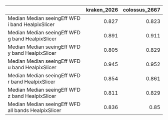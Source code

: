 |                                                     |   kraken_2026 |   colossus_2667 |
|:----------------------------------------------------|--------------:|----------------:|
| Median Median seeingEff WFD i band HealpixSlicer    |         0.827 |           0.823 |
| Median Median seeingEff WFD g band HealpixSlicer    |         0.891 |           0.911 |
| Median Median seeingEff WFD y band HealpixSlicer    |         0.805 |           0.829 |
| Median Median seeingEff WFD u band HealpixSlicer    |         0.945 |           0.952 |
| Median Median seeingEff WFD r band HealpixSlicer    |         0.854 |           0.861 |
| Median Median seeingEff WFD z band HealpixSlicer    |         0.811 |           0.829 |
| Median Median seeingEff WFD all bands HealpixSlicer |         0.836 |           0.85  |
